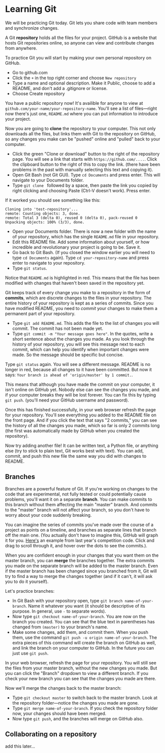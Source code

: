 # Learning Git

We will be practicing Git today. Git lets you share code with team members and synchronize changes.

A Git **repository** holds all the files for your project. GitHub is a website that hosts Git repositories online, so anyone can view and contribute changes from anywhere.

To practice Git you will start by making your own personal repository on GitHub.

- Go to github.com
- Click the `+` in the top right corner and choose `New repository`
- Type a name and optional description. Make it Public, choose to add a README, and don't add a .gitignore or license.
- Choose Create repository

You have a public repository now! It's availible for anyone to view at `github.com/your-name/your-repository-name`. You'll see a list of files&mdash;right now there's just one, `README.md` where you can put information to introduce your project.

Now you are going to **clone** the repository to your computer. This not only downloads all the files, but links them with Git to the repository on GitHub, so any changes you make can be "pushed" online and "pulled" back to your computer.

- Click the green "Clone or download" button to the right of the repository page. You will see a link that starts with `https://github.com/....`. Click the clipboard button to the right of this to copy the link. (there have been problems in the past with manually selecting this text and copying it).
- Open Git Bash (not Git GUI). Type `cd Documents` and press enter. This will navigate to your Documents folder.
- Type `git clone ` followed by a space, then paste the link you copied by right clicking and choosing Paste (Ctrl-V doesn't work). Press enter.

If it worked you should see something like this:

```
Cloning into 'test-repository'...
remote: Counting objects: 3, done.
remote: Total 3 (delta 0), reused 0 (delta 0), pack-reused 0
Unpacking objects: 100% (3/3), done.
```

- Open your Documents folder. There is now a new folder with the name of your repository, which has the single `README.md` file in your repository.
- Edit this README file. Add some information about yourself, or how incredible and revolutionary your project is going to be. Save it.
- Go back to Git Bash. (If you closed the window earlier you will need to type `cd Documents` again). Type `cd your-repository-name` and press enter to navigate to your repository.
- Type `git status`.

Notice that `README.md` is highlighted in red. This means that the file has been modified with changes that haven't been saved in the repository yet.

Git keeps track of every change you make to a repository in the form of **commits**, which are discrete changes to the files in your repository. The entire history of your repository is kept as a series of commits. Since you have modified README, you need to *commit* your changes to make them a permanent part of your repository.

- Type `git add README.md`. This adds the file to the list of changes you will commit. The commit has not been made yet.
- Type `git commit -m "Your message goes here"`. In the quotes, write a short sentence about the changes you made. As you look through the history of your repository, you will see this message next to each commit, which can help you identify when important changes were made. So the message should be specific but concise.

Type `git status` again. You will see a different message. README is no longer in red, because all changes to it have been committed. But now it says: `Your branch is ahead of 'origin/master' by 1 commit.`.

This means that although you have made the commit on your computer, it isn't online on GitHub yet. Nobody else can see the changes you made, and if your computer breaks they will be lost forever. You can fix this by typing `git push`. (you'll need your GitHub username and password).

Once this has finished successfully, in your web browser refresh the page for your repository. You'll see everything you added to the README file on the front page. And if you click the text that says "2 commits," you can see the history of all the changes you made, which so far is only 2 commits long (the first was automatically made by GitHub when you created the repository).

Now try adding another file! It can be written text, a Python file, or anything else (try to stick to plain text, Git works best with text). You can add, commit, and push this new file the same way you did with changes to README.

## Branches

Branches are a powerful feature of Git. If you're working on changes to the code that are experimental, not fully tested or could potentially cause problems, you'll want it on a separate **branch**. You can make commits to this branch without them affecting the main "master" branch. And commits to the "master" branch will not affect your branch, so you don't have to worry about your code suddenly breaking.

You can imagine the series of commits you've made over the course of a project as points on a timeline, and branches as separate lines that branch off the main one. (You actually don't have to imagine this, GitHub will graph it for you. [Here's](https://github.com/Seamonsters-2605/CompetitionBot2017/network) an example from last year's competition code. Click and drag to scroll through it, and hover over the dots to see the commits.).

When you are confident enough in your changes that you want them on the master branch, you can **merge** the branches together. The extra commits you made on the separate branch will be added to the master branch. Even if the master branch has been changed since you branched from it, Git will try to find a way to merge the changes together (and if it can't, it will ask you to do it yourself).

Let's practice branches:

- In Git Bash with your repository open, type `git branch name-of-your-branch`. Name it whatever you want (it should be descriptive of its purpose. In general, use `-` to separate words).
- Now type `git checkout name-of-your-branch`. You are now on the branch you created. You can see that the blue text in parentheses has changed from `(master)` to your branch's name.
- Make some changes, add them, and commit them. When you push them, use the command `git push -u origin name-of-your-branch`. The extra pieces of this command will create the branch on GitHub as well, and link the branch on your computer to GitHub. In the future you can just use `git push`.

In your web browser, refresh the page for your repository. You will still see the files from your master branch, without the new changes you made. But you can click the "Branch" dropdown to view a different branch. If you check your new branch you can see that the changes you made are there.

Now we'll merge the changes back to the master branch:

- Type `git checkout master` to switch back to the master branch. Look at the repository folder&mdash;notice the changes you made are gone.
- Type `git merge name-of-your-branch`. If you check the repository folder now, your changes should have been merged.
- Now type `git push`, and the branches will merge on GitHub also.

## Collaborating on a repository

add this later...